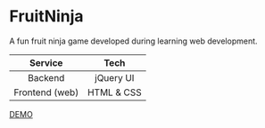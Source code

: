 # FruitNinja

A fun fruit ninja game developed during learning web development.

Service | Tech |
|:----------:|:-----:|
| Backend | jQuery UI |
| Frontend (web) | HTML & CSS |


[DEMO](https://jaynamsanghavi.github.io/Fruit-Ninja/)